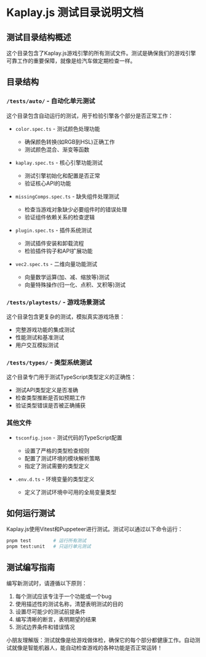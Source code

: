 # Kaplay.js 测试目录说明文档

## 测试目录结构概述

这个目录包含了Kaplay.js游戏引擎的所有测试文件。测试是确保我们的游戏引擎可靠工作的重要保障，就像是给汽车做定期检查一样。

## 目录结构

### `/tests/auto/` - 自动化单元测试

这个目录包含自动运行的测试，用于检验引擎各个部分是否正常工作：

- `color.spec.ts` - 测试颜色处理功能
  - 确保颜色转换(如RGB到HSL)正确工作
  - 测试颜色混合、渐变等函数

- `kaplay.spec.ts` - 核心引擎功能测试
  - 测试引擎初始化和配置是否正常
  - 验证核心API的功能

- `missingComps.spec.ts` - 缺失组件处理测试
  - 检查当游戏对象缺少必要组件时的错误处理
  - 验证组件依赖关系的检查逻辑

- `plugin.spec.ts` - 插件系统测试
  - 测试插件安装和卸载流程
  - 检验插件钩子和API扩展功能

- `vec2.spec.ts` - 二维向量功能测试
  - 向量数学运算(加、减、缩放等)测试
  - 向量特殊操作(归一化、点积、叉积等)测试

### `/tests/playtests/` - 游戏场景测试

这个目录包含更复杂的测试，模拟真实游戏场景：

- 完整游戏功能的集成测试
- 性能测试和基准测试
- 用户交互模拟测试

### `/tests/types/` - 类型系统测试

这个目录专门用于测试TypeScript类型定义的正确性：

- 测试API类型定义是否准确
- 检查类型推断是否如预期工作
- 验证类型错误是否被正确捕获

### 其他文件

- `tsconfig.json` - 测试代码的TypeScript配置
  - 设置了严格的类型检查规则
  - 配置了测试环境的模块解析策略
  - 指定了测试需要的类型定义

- `.env.d.ts` - 环境变量的类型定义
  - 定义了测试环境中可用的全局变量类型

## 如何运行测试

Kaplay.js使用Vitest和Puppeteer进行测试。测试可以通过以下命令运行：

```bash
pnpm test        # 运行所有测试
pnpm test:unit   # 只运行单元测试
```

## 测试编写指南

编写新测试时，请遵循以下原则：

1. 每个测试应该专注于一个功能或一个bug
2. 使用描述性的测试名称，清楚表明测试的目的
3. 设置尽可能少的测试前提条件
4. 编写清晰的断言，表明期望的结果
5. 测试边界条件和错误情况

小朋友理解版：测试就像是给游戏做体检，确保它的每个部分都健康工作。自动测试就像是智能机器人，能自动检查游戏的各种功能是否正常运转！
